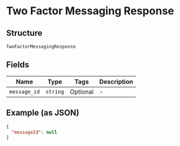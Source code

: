 
# Two Factor Messaging Response

## Structure

`TwoFactorMessagingResponse`

## Fields

| Name | Type | Tags | Description |
|  --- | --- | --- | --- |
| `message_id` | `string` | Optional | - |

## Example (as JSON)

```json
{
  "messageId": null
}
```

